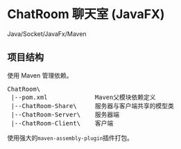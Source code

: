 # ChatRoom 聊天室 (JavaFX)
Java/Socket/JavaFx/Maven

## 项目结构
使用 Maven 管理依赖。
<pre>
ChatRoom\  
 |--pom.xml             Maven父模块依赖定义  
 |--ChatRoom-Share\     服务器与客户端共享的模型类  
 |--ChatRoom-Server\    服务器端  
 |--ChatRoom-Client\    客户端  
</pre>
使用强大的`maven-assembly-plugin`插件打包。